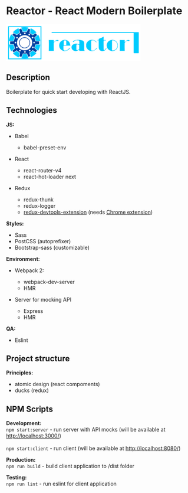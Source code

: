 Reactor - React Modern Boilerplate
==================================

<img src='./.README/reactor-logo.png' height='100' />

## Description
  Boilerplate for quick start developing with ReactJS. 

## Technologies

**JS:**
  - Babel
    - babel-preset-env
    
  - React
    - react-router-v4
    - react-hot-loader next

  - Redux
    - redux-thunk
    - redux-logger
    - [redux-devtools-extension](https://github.com/zalmoxisus/redux-devtools-extension) (needs [Chrome extension](https://chrome.google.com/webstore/detail/redux-devtools/lmhkpmbekcpmknklioeibfkpmmfibljd))


**Styles:**
  - Sass
  - PostCSS (autoprefixer)
  - Bootstrap-sass (customizable)


**Environment:**
- Webpack 2:
  - webpack-dev-server
  - HMR

- Server for mocking API 
  - Express
  - HMR


**QA:**
- Eslint

## Project structure
**Principles:**
- atomic design (react compoments)
- ducks (redux)

## NPM Scripts
**Development:**
<br />
```npm start:server``` - run server with API mocks (will be available at [http://localhost:3000/](http://localhost:3000/))
<br /><br />
```npm start:client``` - run client (will be available at [http://localhost:8080/](http://localhost:8080/))
<br />

**Production:**
<br />
```npm run build``` - build client application to /dist folder
<br />

**Testing:**
<br />
```npm run lint``` - run eslint for client application